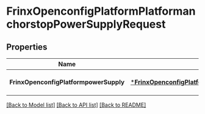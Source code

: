 # FrinxOpenconfigPlatformPlatformanchorstopPowerSupplyRequest

## Properties
Name | Type | Description | Notes
------------ | ------------- | ------------- | -------------
**FrinxOpenconfigPlatformpowerSupply** | [***FrinxOpenconfigPlatformPlatformanchorstopPowerSupply**](frinx.openconfig.platform.platformanchorstop.PowerSupply.md) |  | [optional] [default to null]

[[Back to Model list]](../README.md#documentation-for-models) [[Back to API list]](../README.md#documentation-for-api-endpoints) [[Back to README]](../README.md)



